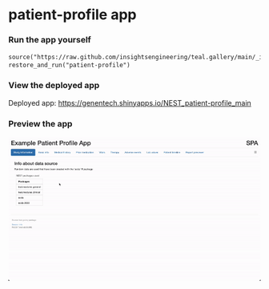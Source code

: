 
<!-- Generated by app_readme_template.Rmd and generate_app_readme.R: do not edit by hand-->

# patient-profile app

### Run the app yourself

    source("https://raw.github.com/insightsengineering/teal.gallery/main/_internal/utils/sourceme.R")
    restore_and_run("patient-profile")

### View the deployed app

Deployed app: <https://genentech.shinyapps.io/NEST_patient-profile_main>

### Preview the app

![](../_internal/quarto/assets/img/patient-profile.gif)<!-- -->
